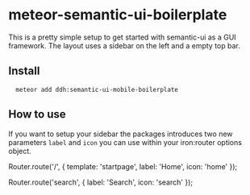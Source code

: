 # meteor-semantic-ui-boilerplate

This is a pretty simple setup to get started with semantic-ui as a GUI framework. The layout uses a sidebar on the left and a empty top bar.

## Install

      meteor add ddh:semantic-ui-mobile-boilerplate

## How to use

If you want to setup your sidebar the packages introduces two new parameters `label` and `icon` you can use within your iron:router options object.

  Router.route('/', {
    template: 'startpage',
    label: 'Home', 
    icon: 'home'
  });

  Router.route('search', {
    label: 'Search', 
    icon: 'search'
  });

